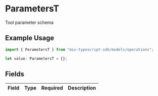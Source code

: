 # ParametersT

Tool parameter schema

## Example Usage

```typescript
import { ParametersT } from "mix-typescript-sdk/models/operations";

let value: ParametersT = {};
```

## Fields

| Field       | Type        | Required    | Description |
| ----------- | ----------- | ----------- | ----------- |